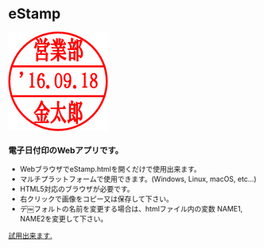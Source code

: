 # eStamp
![サンプル](https://github.com/wijie/eStamp/blob/images/sample.png)
### 電子日付印のWebアプリです。
- WebブラウザでeStamp.htmlを開くだけで使用出来ます。
- マルチプラットフォームで使用できます。(Windows, Linux, macOS, etc...)
- HTML5対応のブラウザが必要です。
- 右クリックで画像をコピー又は保存して下さい。
- デ￼フォルトの名前を変更する場合は、htmlファイル内の変数 NAME1, NAME2を変更して下さい。

[試用出来ます.](http://wijie.github.io/eStamp)
